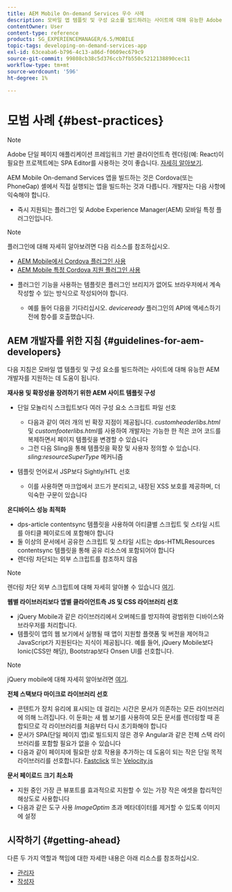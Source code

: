 ```yaml
---
title: AEM Mobile On-demand Services 우수 사례
description: 모바일 앱 템플릿 및 구성 요소를 빌드하려는 사이트에 대해 유능한 Adobe Experience Manager(AEM) 개발자를 지원하는 모범 사례 및 지침에 대해 알아봅니다.
contentOwner: User
content-type: reference
products: SG_EXPERIENCEMANAGER/6.5/MOBILE
topic-tags: developing-on-demand-services-app
exl-id: 63ceaba6-b796-4c13-a86d-f0609ec679c9
source-git-commit: 99808cb38c5d376ccb7fb550c5212138890cec11
workflow-type: tm+mt
source-wordcount: '596'
ht-degree: 1%

---
```


# 모범 사례 {#best-practices}

>[!NOTE]
>
>Adobe 단일 페이지 애플리케이션 프레임워크 기반 클라이언트측 렌더링(예: React)이 필요한 프로젝트에는 SPA Editor를 사용하는 것이 좋습니다. [자세히 알아보기](/help/sites-developing/spa-overview.md).

AEM Mobile On-demand Services 앱을 빌드하는 것은 Cordova(또는 PhoneGap) 셸에서 직접 실행되는 앱을 빌드하는 것과 다릅니다. 개발자는 다음 사항에 익숙해야 합니다.

* 즉시 지원되는 플러그인 및 Adobe Experience Manager(AEM) 모바일 특정 플러그인입니다.

>[!NOTE]
>
>플러그인에 대해 자세히 알아보려면 다음 리소스를 참조하십시오.
>
>* [AEM Mobile에서 Cordova 플러그인 사용](https://helpx.adobe.com/digital-publishing-solution/help/cordova-api.html)
>* [AEM Mobile 특정 Cordova 지원 플러그인 사용](https://helpx.adobe.com/digital-publishing-solution/help/app-runtime-api.html)
>

* 플러그인 기능을 사용하는 템플릿은 플러그인 브리지가 없어도 브라우저에서 계속 작성할 수 있는 방식으로 작성되어야 합니다.

   * 예를 들어 다음을 기다리십시오. *deviceready* 플러그인의 API에 액세스하기 전에 함수를 호출했습니다.

## AEM 개발자를 위한 지침 {#guidelines-for-aem-developers}

다음 지침은 모바일 앱 템플릿 및 구성 요소를 빌드하려는 사이트에 대해 유능한 AEM 개발자를 지원하는 데 도움이 됩니다.

**재사용 및 확장성을 장려하기 위한 AEM 사이트 템플릿 구성**

* 단일 모놀리식 스크립트보다 여러 구성 요소 스크립트 파일 선호

   * 다음과 같이 여러 개의 빈 확장 지점이 제공됩니다. *customheaderlibs.html* 및 *customfooterlibs.html*&#x200B;를 사용하여 개발자는 가능한 한 적은 코어 코드를 복제하면서 페이지 템플릿을 변경할 수 있습니다
   * 그런 다음 Sling을 통해 템플릿을 확장 및 사용자 정의할 수 있습니다. *sling:resourceSuperType* 메커니즘

* 템플릿 언어로서 JSP보다 Sightly/HTL 선호

   * 이를 사용하면 마크업에서 코드가 분리되고, 내장된 XSS 보호를 제공하며, 더 익숙한 구문이 있습니다

**온디바이스 성능 최적화**

* dps-article contentsync 템플릿을 사용하여 아티클별 스크립트 및 스타일 시트를 아티클 페이로드에 포함해야 합니다
* 둘 이상의 문서에서 공유한 스크립트 및 스타일 시트는 dps-HTMLResources contentsync 템플릿을 통해 공유 리소스에 포함되어야 합니다
* 렌더링 차단되는 외부 스크립트를 참조하지 않음

>[!NOTE]
>
>렌더링 차단 외부 스크립트에 대해 자세히 알아볼 수 있습니다 [여기](https://developers.google.com/speed/docs/insights/BlockingJS).

**웹별 라이브러리보다 앱별 클라이언트측 JS 및 CSS 라이브러리 선호**

* jQuery Mobile과 같은 라이브러리에서 오버헤드를 방지하여 광범위한 디바이스와 브라우저를 처리합니다.
* 템플릿이 앱의 웹 보기에서 실행될 때 앱이 지원할 플랫폼 및 버전을 제어하고 JavaScript가 지원된다는 지식이 제공됩니다. 예를 들어, jQuery Mobile보다 Ionic(CSS만 해당), Bootstrap보다 Onsen UI를 선호합니다.

>[!NOTE]
>
>jQuery mobile에 대해 자세히 알아보려면 [여기](https://jquerymobile.com/browser-support/1.4/).

**전체 스택보다 마이크로 라이브러리 선호**

* 콘텐트가 장치 유리에 표시되는 데 걸리는 시간은 문서가 의존하는 모든 라이브러리에 의해 느려집니다. 이 둔화는 새 웹 보기를 사용하여 모든 문서를 렌더링할 때 혼합되므로 각 라이브러리를 처음부터 다시 초기화해야 합니다
* 문서가 SPA(단일 페이지 앱)로 빌드되지 않은 경우 Angular과 같은 전체 스택 라이브러리를 포함할 필요가 없을 수 있습니다
* 다음과 같이 페이지에 필요한 상호 작용을 추가하는 데 도움이 되는 작은 단일 목적 라이브러리를 선호합니다. [Fastclick](https://github.com/ftlabs/fastclick) 또는 [Velocity.js](https://velocityjs.org)

**문서 페이로드 크기 최소화**

* 지원 중인 가장 큰 뷰포트를 효과적으로 지원할 수 있는 가장 작은 에셋을 합리적인 해상도로 사용합니다
* 다음과 같은 도구 사용 *ImageOptim* 초과 메타데이터를 제거할 수 있도록 이미지에 설정

## 시작하기 {#getting-ahead}

다른 두 가지 역할과 책임에 대한 자세한 내용은 아래 리소스를 참조하십시오.

* [관리자](/help/mobile/aem-mobile.md)
* [작성자](/help/mobile/aem-mobile-on-demand.md)
